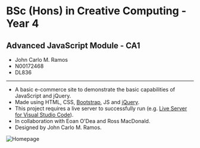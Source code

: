 # BSc (Hons) in Creative Computing - Year 4
## Advanced JavaScript Module - CA1
- John Carlo M. Ramos
- N00172468
- DL836
---
- A basic e-commerce site to demonstrate the basic capabilities of JavaScript and jQuery.
- Made using HTML, CSS, [Bootstrap](https://getbootstrap.com/docs/4.5/getting-started/introduction/), JS and [jQuery](https://api.jquery.com/).
- This project requires a live server to successfully run (e.g. [Live Server for Visual Studio Code](https://marketplace.visualstudio.com/items?itemName=ritwickdey.LiveServer)).
- In collaboration with Eoan O'Dea and Ross MacDonald.
- Designed by John Carlo M. Ramos. 

![Homepage](https://github.com/IADT-CC-Y4-AdvJS/ca-1-javascript-and-jquery-N00172468/blob/master/images/homepage.PNG)
